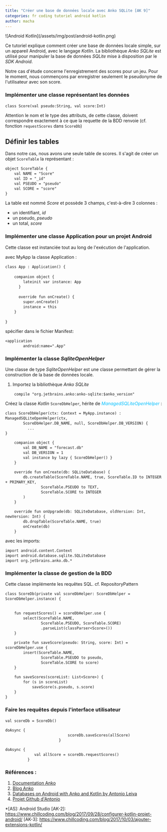 ```yaml
---
title: "Créer une base de données locale avec Anko SQLite [AK 9]"
categories: fr coding tutoriel android kotlin
author: macha
---
```


<div class="text-center lead" markdown="1">
  ![Android Kotlin](/assets/img/post/android-kotlin.png)
</div>

Ce tutoriel explique comment créer une base de données locale simple, sur
un appareil Android, avec le langage _Kotlin_. La bibliothèque _Anko SQLite_ est
utilisé pour manipuler la base de données _SQLite_ mise à disposition par
le _SDK Android_.

Notre cas d'étude concerne l'enregistrement des scores pour un jeu. Pour le moment,
nous commençons par enregistrer seulement le pseudonyme de l'utilisateur avec son score.

### Implémenter une classe représentant les données

```
class Score(val pseudo:String, val score:Int)
```
Attention le nom et le type des attributs, de cette classe, doivent correspondre
exactement à ce que la requette de la BDD renvoie (cf. fonction `requestScores`
dans `ScoreDb`)

## Définir les tables

Dans notre cas, nous avons une seule table de scores. Il s'agit de créer un objet `ScoreTable`
la représentant :

```
object ScoreTable {
    val NAME = "Score"
    val ID = "_id"
    val PSEUDO = "pseudo"
    val SCORE = "score"
}
```
La table est nommé _Score_ et possède 3 champs, c'est-à-dire 3 colonnes :
 * un identifiant, _id_
 * un pseudo, _pseudo_
 * un total, _score_


### Implémenter une classe Application pour un projet Android

 Cette classe est instanciée tout au long de l'exécution de l'application.

 avec MyApp la classe Application :
 ```
 class App : Application() {

     companion object {
         lateinit var instance: App
       }

       override fun onCreate() {
         super.onCreate()
         instance = this
     }

 }
 ```
 spécifier dans le fichier Manifest:
 ```
 <application
         android:name=".App"
 ```

### Implémenter la classe _SqliteOpenHelper_

Une classe de type  _SqliteOpenHelper_ est une classe permettant de gérer la
construction de la base de données locale.


1. Importez la bibliothèque _Anko SQLite_
```
    compile "org.jetbrains.anko:anko-sqlite:$anko_version"
```
Créez la classe _Kotlin_ `ScoreDbHelper`, hérite de <i style='color:#00bfff'>ManagedSQLiteOpenHelper</i> :
```
class ScoreDbHelper(ctx: Context = MyApp.instance) : ManagedSQLiteOpenHelper(ctx,
        ScoreDbHelper.DB_NAME, null, ScoreDbHelper.DB_VERSION) {
          ...
}
```
```
    companion object {
        val DB_NAME = "forecast.db"
        val DB_VERSION = 1
        val instance by lazy { ScoreDbHelper() }
    }
```
```
    override fun onCreate(db: SQLiteDatabase) {
        db.createTable(ScoreTable.NAME, true, ScoreTable.ID to INTEGER + PRIMARY_KEY,
                ScoreTable.PSEUDO to TEXT,
                ScoreTable.SCORE to INTEGER
        )
    }
```
```
    override fun onUpgrade(db: SQLiteDatabase, oldVersion: Int, newVersion: Int) {
        db.dropTable(ScoreTable.NAME, true)
        onCreate(db)
    }
```

avec les imports:
```
import android.content.Context
import android.database.sqlite.SQLiteDatabase
import org.jetbrains.anko.db.*
```



### Implémenter la classe de gestion de la BDD

Cette classe implémente les requêtes SQL.
cf. RepositoryPattern

```
class ScoreDb(private val scoreDbHelper: ScoreDbHelper = ScoreDbHelper.instance) {
```
```

    fun requestScores() = scoreDbHelper.use {
        select(ScoreTable.NAME,
                ScoreTable.PSEUDO, ScoreTable.SCORE)
                .parseList(classParser<Score>())
    }
```
```
    private fun saveScore(pseudo: String, score: Int) = scoreDbHelper.use {
        insert(ScoreTable.NAME,
                ScoreTable.PSEUDO to pseudo,
                ScoreTable.SCORE to score)
    }
```
```
    fun saveScores(scoreList: List<Score>) {
        for (s in scoreList)
            saveScore(s.pseudo, s.score)
    }
}
```

### Faire les requêtes depuis l'interface utilisateur
```
val scoreDb = ScoreDb()

```
```
doAsync {
                            scoreDb.saveScores(allScore)
                        }
```
```
doAsync {
             val allScore = scoreDb.requestScores()
          }
```

### <i class="fa fa-globe" aria-hiden="true"></i> Références :

1. <a name="android"></a>[Documentation Anko ](https://github.com/Kotlin/anko/wiki/Anko-SQLite#using-anko-sqlite-in-your-project)
2. <a name="ankologger"></a>[Blog Anko](https://www.kotlindevelopment.com/anko-sqlite-database/)
3. [Databases on Android with Anko and Kotlin by Antonio Leiva](https://antonioleiva.com/databases-anko-kotlin/)
4. [Projet Github d'Antonio](https://github.com/antoniolg/Kotlin-for-Android-Developers)

*[AS]: Android Studio
[AK-2]: https://www.chillcoding.com/blog/2017/09/28/configurer-kotlin-projet-android/
[AK-3]: https://www.chillcoding.com/blog/2017/10/03/ajouter-extensions-kotlin/
